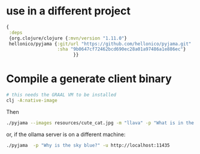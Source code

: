 
# use in a different project

```clojure
{
 :deps
 {org.clojure/clojure {:mvn/version "1.11.0"}
 hellonico/pyjama {:git/url "https://github.com/hellonico/pyjama.git"
                   :sha "9b0647cf72462bcd690ec28a01a97486a1e886ec"}
                         }}
```

# Compile a generate client binary

```bash
# this needs the GRAAL VM to be installed
clj -A:native-image
```

Then

```bash
./pyjama --images resources/cute_cat.jpg -m "llava" -p "What is in the picture?"
```

or, if the ollama server is on a different machine:

```bash
./pyjama  -p "Why is the sky blue?" -u http://localhost:11435
```